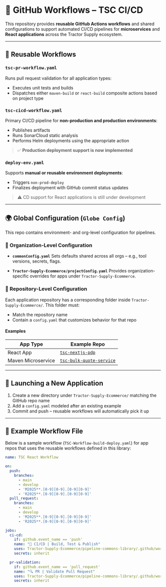 # 🚀 GitHub Workflows – TSC CI/CD

This repository provides **reusable GitHub Actions workflows** and shared configurations to support automated CI/CD pipelines for **microservices** and **React applications** across the Tractor Supply ecosystem.

---

## 🔁 Reusable Workflows

### `tsc-pr-workflow.yaml`
Runs pull request validation for all application types:
- Executes unit tests and builds
- Dispatches either `maven-build` or `react-build` composite actions based on project type

### `tsc-cicd-workflow.yaml`
Primary CI/CD pipeline for **non-production and production environments**:
- Publishes artifacts
- Runs SonarCloud static analysis
- Performs Helm deployments using the appropriate action
> ✅ **Production deployment support is now implemented**

### `deploy-env.yaml`
Supports **manual or reusable environment deployments**:
- Triggers `non-prod-deploy`
- Finalizes deployment with GitHub commit status updates

> ⚠️ CD support for React applications is still under development

---

## 🌍 Global Configuration (`Globe Config`)

This repo contains environment- and org-level configuration for pipelines.

### 🔧 Organization-Level Configuration

- **`commonConfig.yaml`**
  Sets defaults shared across all orgs – e.g., tool versions, secrets, flags.

- **`Tractor-Supply-Ecommerce/projectConfig.yaml`**
  Provides organization-specific overrides for apps under `Tractor-Supply-Ecommerce`.

### 📁 Repository-Level Configuration

Each application repository has a corresponding folder inside `Tractor-Supply-Ecommerce/`.
This folder must:
- Match the repository name
- Contain a `config.yaml` that customizes behavior for that repo

#### Examples

| App Type        | Example Repo                                                                 |
|-----------------|------------------------------------------------------------------------------|
| React App       | [`tsc-nextjs-pdp`](Tractor-Supply-Ecommerce/tsc-nextjs-pdp/config.yaml)      |
| Maven Microservice | [`tsc-bulk-quote-service`](Tractor-Supply-Ecommerce/tsc-bulk-quote-service/config.yaml) |

---

## 🚀 Launching a New Application

1. Create a new directory under `Tractor-Supply-Ecommerce/` matching the GitHub repo name
2. Add a `config.yaml` modeled after an existing example
3. Commit and push – reusable workflows will automatically pick it up

---

## 📄 Example Workflow File

Below is a sample workflow (`TSC-Workflow-build-deploy.yaml`) for app repos that uses the reusable workflows defined in this library:

```yaml
name: TSC React Workflow

on:
  push:
    branches:
      - main
      - develop
      - 'M2025**.[0-9][0-9].[0-9][0-9]'
      - 'R2025**.[0-9][0-9].[0-9][0-9]'
  pull_request:
    branches:
      - main
      - develop
      - 'M2025**.[0-9][0-9].[0-9][0-9]'
      - 'R2025**.[0-9][0-9].[0-9][0-9]'

jobs:
  ci-cd:
    if: github.event_name == 'push'
    name: "🧪 CI/CD | Build, Test & Publish"
    uses: Tractor-Supply-Ecommerce/pipeline-commons-library/.github/workflows/tsc-cicd-workflow.yaml@main
    secrets: inherit

  pr-validation:
    if: github.event_name == 'pull_request'
    name: "🔍 PR | Validate Pull Request"
    uses: Tractor-Supply-Ecommerce/pipeline-commons-library/.github/workflows/tsc-pr-workflow.yaml@main
    secrets: inherit
